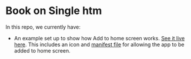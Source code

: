 # Book on Single htm
In this repo, we currently have:

* An example set up to show how Add to home screen works. [See it live here](https://kdm6389.github.io/gre2019/book.htm/). This includes an icon and [manifest file](/fgdgsg/manifest.json) for allowing the app to be added to home screen.
